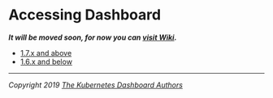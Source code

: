 # Accessing Dashboard

___It will be moved soon, for now you can [visit Wiki](https://github.com/kubernetes/dashboard/wiki/Accessing-Dashboard).___

* [1.7.x and above](1.7.x-and-above.md)
* [1.6.x and below](1.6.x-and-below.md)

----
_Copyright 2019 [The Kubernetes Dashboard Authors](https://github.com/kubernetes/dashboard/graphs/contributors)_
